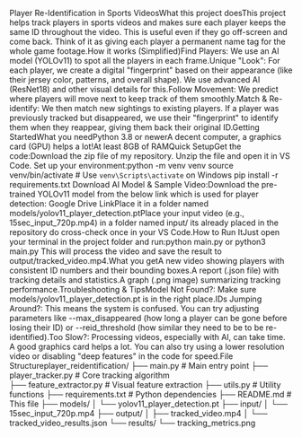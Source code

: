Player Re-Identification in Sports VideosWhat this project doesThis project helps track players in sports videos and makes sure each player keeps the same ID throughout the video. This is useful even if they go off-screen and come back. Think of it as giving each player a permanent name tag for the whole game footage.How it works (Simplified)Find Players: We use an AI model (YOLOv11) to spot all the players in each frame.Unique "Look": For each player, we create a digital "fingerprint" based on their appearance (like their jersey color, patterns, and overall shape). We use advanced AI (ResNet18) and other visual details for this.Follow Movement: We predict where players will move next to keep track of them smoothly.Match & Re-identify: We then match new sightings to existing players. If a player was previously tracked but disappeared, we use their "fingerprint" to identify them when they reappear, giving them back their original ID.Getting StartedWhat you needPython 3.8 or newerA decent computer, a graphics card (GPU) helps a lot!At least 8GB of RAMQuick SetupGet the code:Download the zip file of my repository.
Unzip the file and open it in VS Code.
Set up your environment:python -m venv venv
source venv/bin/activate  # Use `venv\Scripts\activate` on Windows
pip install -r requirements.txt
Download AI Model & Sample Video:Download the pre-trained YOLOv11 model from the below link which is used for player detection: Google Drive LinkPlace it in a folder named models/yolov11_player_detection.ptPlace your input video (e.g., 15sec_input_720p.mp4) in a folder named input/ its already placed in the repository do cross-check once in your VS Code.How to Run ItJust open your terminal in the project folder and run:python main.py 
or
python3 main.py 
This will process the video and save the result to output/tracked_video.mp4.What you getA new video showing players with consistent ID numbers and their bounding boxes.A report (.json file) with tracking details and statistics.A graph (.png image) summarizing tracking performance.Troubleshooting & TipsModel Not Found?: Make sure models/yolov11_player_detection.pt is in the right place.IDs Jumping Around?: This means the system is confused. You can try adjusting parameters like --max_disappeared (how long a player can be gone before losing their ID) or --reid_threshold (how similar they need to be to be re-identified).Too Slow?: Processing videos, especially with AI, can take time. A good graphics card helps a lot. You can also try using a lower resolution video or disabling "deep features" in the code for speed.File Structureplayer_reidentification/
├── main.py                 # Main entry point
├── player_tracker.py       # Core tracking algorithm  
├── feature_extractor.py    # Visual feature extraction
├── utils.py               # Utility functions
├── requirements.txt       # Python dependencies
├── README.md             # This file
├── models/
│   └── yolov11_player_detection.pt
├── input/
│   └── 15sec_input_720p.mp4
├── output/
│   ├── tracked_video.mp4
│   └── tracked_video_results.json
└── results/
    └── tracking_metrics.png

